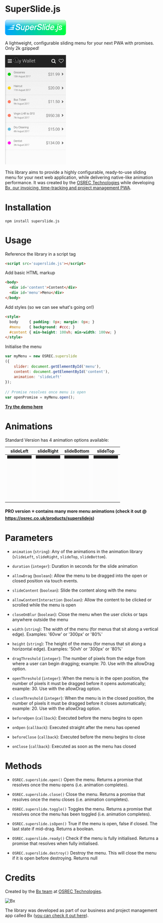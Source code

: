 # SuperSlide.js

<img src='logo.png' width='200'>

A lightweight, configurable sliding menu for your next PWA with promises. Only 2k gzipped!

<img src='gifs/demo.gif' width='200'>

This library aims to provide a highly configurable, ready-to-use sliding menu for your next web application, while delivering native-like animation performance. It was created by the [OSREC Technologies](https://`OSREC.co.uk) while developing [Bx, our invoicing, time-tracking and project management PWA](https://usebx.com).

# Installation

```
npm install superslide.js
```

# Usage

Reference the library in a script tag
```html
<script src='superslide.js'></script>
```
Add basic HTML markup
```html
<body>
  <div id='content'>Content</div>
  <div id='menu'>Menu</div>
</body>
```
Add styles (so we can see what's going on!)
```html
<style>
  body     { padding: 0px; margin: 0px; }
  #menu    { background: #ccc; }
  #content { min-height: 100vh; min-width: 100vw; }
</style>
```
Initialise the menu
```js
var myMenu = new OSREC.superslide
({
    slider: document.getElementById('menu'),
    content: document.getElementById('content'),
    animation: 'slideLeft'
});

// Promise resolves once menu is open
var openPromise = myMenu.open();
```

**[Try the demo here](https://osrec.github.io/SuperSlide.js/demo.html)**

# Animations

Standard Version has 4 animation options available:

| slideLeft | slideRight | slideBottom | slideTop |
|--|--|--|--|
|<img src='gifs/slideLeft.webm.gif' width='80'>|<img src='gifs/slideRight.webm.gif' width='80'>|<img src='gifs/slideBottom.webm.gif' width='80'>|<img src='gifs/slideTop.webm.gif' width='80'>

#### PRO version :star: contains many more menu animations (check it out @ https://osrec.co.uk/products/superslidejs)

# Parameters

- `animation` (`string`): Any of the animations in the animation library (`slideLeft`, `slideRight`, `slideTop`, `slideBottom`).

- `duration` (`integer`):
Duration in seconds for the slide animation

- `allowDrag` (`boolean`):
Allow the menu to be dragged into the open or closed position via touch events.

- `slideContent` (`boolean`):
Slide the content along with the menu

- `allowContentInteraction` (`boolean`):
Allow the content to be clicked or scrolled while the menu is open

- `closeOnBlur` (`boolean`):
Close the menu when the user clicks or taps anywhere outside the menu

- `width` (`string`):
The width of the menu (for menus that sit along a vertical edge). Examples: '60vw' or '300px' or '80%'

- `height` (`string`):
The height of the menu (for menus that sit along a horizontal edge). Examples: '50vh' or '300px' or '80%'

- `dragThreshold` (`integer`):
The number of pixels from the edge from where a user can begin dragging; example: 70. Use with the allowDrag option.

- `openThreshold` (`integer`):
When the menu is in the open position, the number of pixels it must be dragged before it opens automatically; example: 30. Use with the allowDrag option.

- `closeThreshold` (`integer`):
When the menu is in the closed position, the number of pixels it must be dragged before it closes automatically; example: 20. Use with the allowDrag option.

- `beforeOpen` (`callback`):
Executed before the menu begins to open

- `onOpen` (`callback`):
Executed straight after the menu has opened

- `beforeClose` (`callback`):
Executed before the menu begins to close

- `onClose` (`callback`):
Executed as soon as the menu has closed

# Methods

- `OSREC.superslide.open()`
Open the menu.
Returns a promise that resolves once the menu opens (i.e. animation completes).

- `OSREC.superslide.close()`
Close the menu.
Returns a promise that resolves once the menu closes (i.e. animation completes).

- `OSREC.superslide.toggle()`
Toggles the menu.
Returns a promise that resolves once the menu has been toggled (i.e. animation completes).

- `OSREC.superslide.isOpen()`
True if the menu is open, false if closed. The last state if mid-drag.
Returns a boolean.

- `OSREC.superslide.ready()`
Check if the menu is fully initialised.
Returns a promise that resolves when fully initialised.

- `OSREC.superslide.destroy()`
Destroy the menu. This will close the menu if it is open before destroying.
Returns null

# Credits

Created by the [Bx team](https://usebx.com) at [OSREC Technologies](https://osrec.co.uk).

![Bx](https://www.usebx.com/web/img/Bx64.png)

The library was developed as part of our business and project management app called Bx ([you can check it out here](https://usebx.com)).
